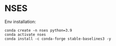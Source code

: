 # NSES

Env installation:
```
conda create -n nses python=3.9
conda activate nses
conda install -c conda-forge stable-baselines3 -y
```
